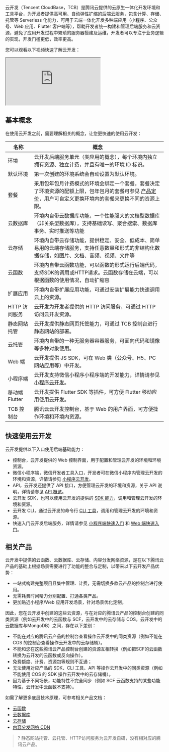云开发（Tencent CloudBase，TCB）是腾讯云提供的云原生一体化开发环境和工具平台，为开发者提供高可用、自动弹性扩缩的后端云服务，包含计算、存储、托管等 Serverless 化能力，可用于云端一体化开发多种端应用（小程序、公众号、Web 应用、Flutter 客户端等），帮助开发者统一构建和管理后端服务和云资源，避免了应用开发过程中繁琐的服务器搭建及运维，开发者可以专注于业务逻辑的实现，开发门槛更低，效率更高。


您可以观看以下视频快速了解云开发：
<div class="doc-video-mod"><iframe src="https://cloud.tencent.com/edu/learning/quick-play/2489-42108?source=gw.doc.media&withPoster=1&notip=1"></iframe></div>


## 基本概念

在使用云开发之前，需要理解相关的概念，让您更快速的使用云开发：

| 名称               | 概念                                                         |
| ------------------ | ------------------------------------------------------------ |
| 环境               | 云开发后端服务单元（类应用的概念），每个环境内独立拥有资源、独立计费，并且有唯一的环境 ID 标识。 |
| 默认环境           | 第一次创建的环境系统会自动设置为默认环境。                   |
| 套餐               | 采用包年包月计费模式的环境会绑定一个套餐，套餐决定了环境资源的配额上限，包年包月的套餐可参见 [产品定价](https://cloud.tencent.com/document/product/876/39095)，用户可自定义更换环境内的套餐来更换不同的资源上限。 |
| 云数据库           | 环境内自带云数据库功能，一个性能强大的文档型数据库（非关系型数据库），支持基础读写、聚合搜索、数据库事务、实时推送等功能 |
| 云存储             | 环境内自带云存储功能，提供稳定、安全、低成本、简单易用的云端存储服务，支持任意数量和形式的非结构化数据存储，如图片、文档、音频、视频、文件等|
| 云函数             | 环境内自带云函数功能，可以函数的形式运行后端代码，支持SDK的调用或HTTP请求。云函数存储在云端，可以根据函数的使用情况，自动扩缩容|
| 扩展应用             | 环境内自带扩展应用功能，可通过安装扩展能力快速调用云上的资源。 |
| HTTP 访问服务             | 云开发为开发者提供的 HTTP 访问服务，可通过 HTTP 访问云开发资源。 |
| 静态网站托管       | 云开发提供静态网页托管能力，可通过 TCB 控制台进行静态网站的部署。 |
| 云托管  | 环境内自带的一种无服务器容器服务，可面向代码和镜像等多种对象使用。 |
| Web 端             | 云开发提供 JS SDK，可在 Web 类（公众号、H5、PC 网站应用等）中开发。 |
| 小程序端           | 云开发支持微信小程序小程序端的开发能力，详情请参见 [小程序云开发](https://developers.weixin.qq.com/miniprogram/dev/wxcloud/basis/getting-started.html)。 |
| 移动端Flutter      | 云开发提供 Flutter SDK 等插件，可方便 Flutter 移动应用使用云开发。 |
| TCB 控制台         | 腾讯云云开发控制台，基于 Web 的用户界面，可方便操作环境和环境内资源。 |

## 快速使用云开发

云开发提供以下入口使用后端基础能力：

- 控制台，云开发提供的 Web 控制界面，用于配置和管理云开发的环境和环境资源。
- 微信小程序端，微信开发者工具入口，开发者可在微信小程序内管理云开发的环境和资源，详情请参见 [小程序云开发](https://developers.weixin.qq.com/miniprogram/dev/wxcloud/basis/quickstart.html#_1-新建云开发模板)。
- API，云开发还提供了 API 接口，方便管理云开发的环境和资源，关于 API 说明，详情请参见 [ API 概览](https://cloud.tencent.com/document/product/876/34809)。
- 云开发 SDK，也可以使用云开发的提供的 [SDK 能力](https://cloud.tencent.com/document/product/876/34659)，调用和管理云开发的环境和资源。
- 云开发 CLI，通过云开发的命令行 [CLI 工具](https://docs.cloudbase.net/cli/intro.html)，调用和管理云开发的环境和资源。
- 快速入门云开发后端服务，详情请参见 [小程序端快速入门](https://cloud.tencent.com/document/product/876/31612) 和 [Web 端快速入门](https://cloud.tencent.com/document/product/876/34606)。


## 相关产品

云开发中提供的云函数、云数据库、云存储、内容分发网络资源，是在以下腾讯云产品的基础上根据场景需要进行了功能的整合与定制，以带来以下云开发产品优势：
- 一站式构建完整项目且集中管理、计费，无需切换多款云产品的控制台进行使用。
- 无需耗费时间精力分别配置、打通各类产品。
- 更加贴近小程序/Web 应用开发场景，针对场景优化定制。

因此，您在云开发中创建的这些云资源，与在对应的腾讯云产品的控制台创建的同类资源（例如云开发中的云函数与 SCF，云开发中的云存储与 COS，云开发中的云数据库与MongoDB）之间，存在以下差别：
- 不能在对应的腾讯云产品的控制台查看操作云开发中的同类资源（例如不能在 COS 的控制台查看操作云开发中的云存储桶）。
- 不能和您在这些腾讯云产品控制台创建的资源互相转换（例如把SCF的云函数转换为云开发的云函数或反向操作）。
- 免费额度、计费、资源包等规则不互通；
- 无法使用对应产品的 SDK、CLI 工具、API 等操作云开发中的同类资源（例如不能使用 COS 的 SDK 操作云开发中的云存储桶）。
- 因为基于不同场景，功能特性不完全同步（例如 SCF 云函数支持的某些功能特性，云开发中云函数不支持）。

如需了解更多底层技术原理，可参考相关产品文档：
- [云函数](https://cloud.tencent.com/product/scf)
- [云数据库](https://cloud.tencent.com/product/mongodb)
- [云存储](https://cloud.tencent.com/product/cos)
- [内容分发网络 CDN](https://cloud.tencent.com/product/cdn)

>? 静态网站托管、云托管、HTTP访问服务为云开发自研，没有相对应的腾讯云产品。
 
